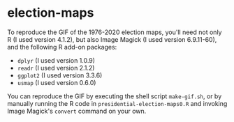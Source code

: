 # election-maps

To reproduce the GIF of the 1976-2020 election maps, you'll need not only R (I used version 4.1.2), but also Image Magick (I used version 6.9.11-60), and the following R add-on packages:

- `dplyr` (I used version 1.0.9)
- `readr` (I used version 2.1.2)
- `ggplot2` (I used version 3.3.6)
- `usmap` (I used version 0.6.0)

You can reproduce the GIF by executing the shell script `make-gif.sh`, or by manually running the R code in `presidential-election-maps0.R` and invoking Image Magick's `convert` command on your own.
